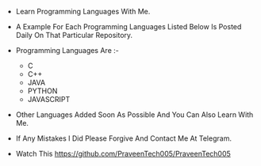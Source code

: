 - Learn Programming Languages With Me.
- A Example For Each Programming Languages Listed Below Is Posted Daily On That Particular Repository.
- Programming Languages Are :-

  - C
  - C++
  - JAVA
  - PYTHON
  - JAVASCRIPT

- Other Languages Added Soon As Possible And You Can Also Learn With Me.
- If Any Mistakes I Did Please Forgive And Contact Me At Telegram.

- Watch This https://github.com/PraveenTech005/PraveenTech005
